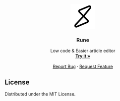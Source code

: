<div align="center">
  <a href="https://github.com/zRains/rune">
    <img src="public/logo.png" alt="Logo" width="80">
  </a>

  <h3 align="center">Rune</h3>

  <p align="center">
    Low code & Easier article editor
    <br />
    <a href="https://github.com/zRains/rune"><strong>Try it »</strong></a>
    <br />
    <br />
    <a href="https://github.com/zRains/rune/issues">Report Bug</a>
    ·
    <a href="https://github.com/zRains/rune/issues">Request Feature</a>
  </p>

</div>

## License

Distributed under the MIT License.
